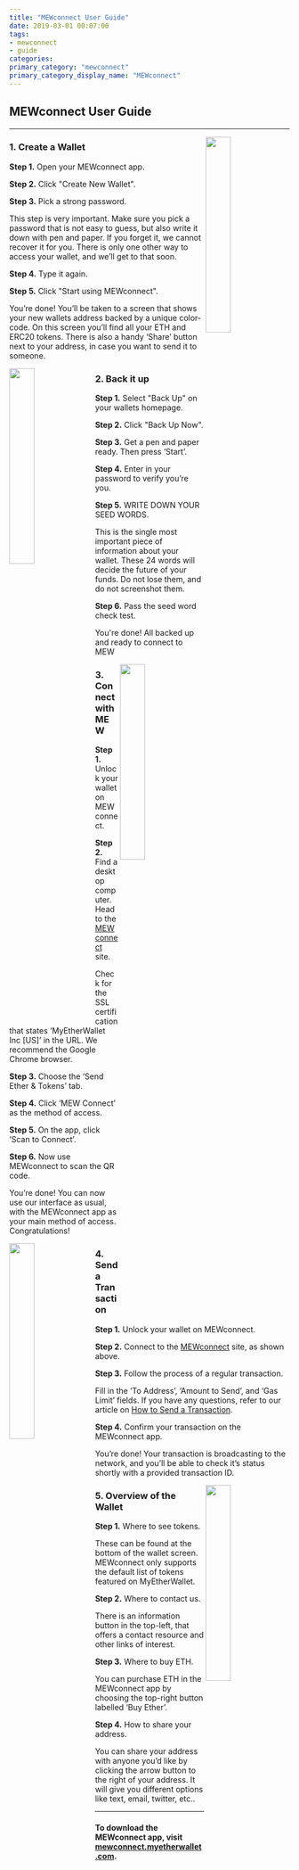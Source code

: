 ```yaml
---
title: "MEWconnect User Guide"
date: 2019-03-01 00:07:00
tags:
- mewconnect
- guide
categories:
primary_category: "mewconnect"
primary_category_display_name: "MEWconnect"
---
```


## MEWconnect User Guide
***


<img src="https://github.com/stephenmew/KBimages/blob/master/CreateMC.jpg?raw=true" align="right" width="30%">

### 1. Create a Wallet
**Step 1.** Open your MEWconnect app.

**Step 2.** Click "Create New Wallet".

**Step 3.** Pick a strong password.

This step is very important. Make sure you pick a password that is not easy to guess, but also write it down with pen and paper. If you forget it, we cannot recover it for you. There is only one other way 
to access your wallet, and we’ll get to that soon.

**Step 4.** Type it again.

**Step 5.** Click "Start using MEWconnect".

You’re done! You’ll be taken to a screen that shows your new wallets address backed by a unique color-code. On this screen you’ll find all your ETH and ERC20 tokens. There is also a handy ‘Share’ button next to your address, in case you want to send it to someone. 





<img src="https://github.com/stephenmew/KBimages/blob/master/BackupMC.png?raw=true" align="left" width="30%">

### 2. Back it up
**Step 1.** Select "Back Up" on your wallets homepage.

**Step 2.** Click "Back Up Now".

**Step 3.** Get a pen and paper ready. Then press ‘Start’.

**Step 4.** Enter in your password to verify you’re you.

**Step 5.** WRITE DOWN YOUR SEED WORDS.

This is the single most important piece of information about your wallet. These 24 words will decide the future of your funds. Do not lose them, and do not screenshot them.

**Step 6.**  Pass the seed word check test.

You're done! All backed up and ready to connect to MEW






<img src="https://github.com/stephenmew/KBimages/blob/master/ScanQRMC.jpg?raw=true" align="right" width="30%">

### 3. Connect with MEW
**Step 1.** Unlock your wallet on MEWconnect.

**Step 2.** Find a desktop computer. Head to the [MEWconnect](https://mewconnect.myetherwallet.com/#/) site.

Check for the SSL certification that states ‘MyEtherWallet Inc [US]’ in   the URL. We recommend the Google Chrome browser.

**Step 3.** Choose the ‘Send Ether & Tokens’ tab.

**Step 4.** Click ‘MEW Connect’ as the method of access.

**Step 5.** On the app, click ‘Scan to Connect’.

**Step 6.** Now use MEWconnect to scan the QR code.

You’re done! You can now use our interface as usual, with the MEWconnect app as your main method of access. Congratulations!




	

<img src="https://github.com/stephenmew/KBimages/blob/master/TransferMC.jpg?raw=true" align="left" width="30%">

### 4. Send a Transaction
**Step 1.**  Unlock your wallet on MEWconnect.

**Step 2.**  Connect to the [MEWconnect](https://mewconnect.myetherwallet.com/#/) site, as shown above.

**Step 3.**  Follow the process of a regular transaction.

Fill in the ‘To Address’, ‘Amount to Send’, and ‘Gas Limit’ fields. If you have any questions, refer to our article on [How to Send a Transaction]().

**Step 4.**  Confirm your transaction on the MEWconnect app.

You’re done! Your transaction is broadcasting to the network, and you’ll be able to check it’s status shortly with a provided transaction ID.









<img src="https://github.com/stephenmew/KBimages/blob/master/OverviewMC.jpg?raw=true" align="right" width="30%">

### 5. Overview of the Wallet
**Step 1.**  Where to see tokens.

These can be found at the bottom of the wallet screen. MEWconnect only supports the default list of tokens featured on MyEtherWallet.

**Step 2.**  Where to contact us.

There is an information button in the top-left, that offers a contact  resource and other links of interest.

**Step 3.**  Where to buy ETH.

You can purchase ETH in the MEWconnect app by choosing the top-right button labelled ‘Buy Ether’.

**Step 4.**  How to share your address.

You can share your address with anyone you’d like by clicking the arrow button to the right of your address. It will give you different options like text, email, twitter, etc..




***

#### To download the MEWconnect app, visit [mewconnect.myetherwallet.com](https://mewconnect.myetherwallet.com/#/).